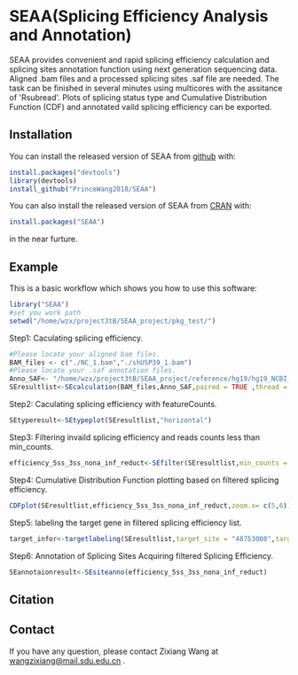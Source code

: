 
# SEAA(Splicing Efficiency Analysis and Annotation)

<!-- badges: start -->
<!-- badges: end -->

SEAA provides convenient and rapid splicing efficiency
    calculation and splicing sites annotation function using next generation 
    sequencing data. Aligned .bam files and a processed splicing sites .saf file
    are needed. The task can be finished in several minutes using multicores with
    the assitance of 'Rsubread'. Plots of splicing status type and Cumulative 
    Distribution Function (CDF) and annotated vaild splicing efficiency can be 
    exported. 

## Installation

You can install the released version of SEAA from [github](https://github.com/PrinceWang2018/SEAA) with:

``` r
install.packages("devtools")
library(devtools)
install_github("PrinceWang2018/SEAA")
```
You can also install the released version of SEAA from [CRAN](https://CRAN.R-project.org) with:

``` r
install.packages("SEAA")
```
in the near furture.

## Example

This is a basic workflow which shows you how to use this software:

``` r
library("SEAA")
#set you work path
setwd("/home/wzx/project3tB/SEAA_project/pkg_test/")
```
Step1: Caculating splicing efficiency.
``` r
#Please locate your aligned bam files.
BAM_files <- c("./NC_1.bam","./shUSP39_1.bam")
#Please locate your .saf annotation files.
Anno_SAF<- "/home/wzx/project3tB/SEAA_project/reference/hg19/hg19_NCBI_splicing_sites_20210705.saf"
SEresultlist<-SEcalculation(BAM_files,Anno_SAF,paired = TRUE ,thread = 8,strand = 1)
```
Step2: Caculating splicing efficiency with featureCounts.
``` r
SEtyperesult<-SEtypeplot(SEresultlist,"horizontal")
```
Step3: Filtering invaild splicing efficiency and reads counts less than min_counts.
``` r
efficiency_5ss_3ss_nona_inf_reduct<-SEfilter(SEresultlist,min_counts = 5)
```
Step4: Cumulative Distribution Function plotting based on filtered splicing efficiency.
``` r
CDFplot(SEresultlist,efficiency_5ss_3ss_nona_inf_reduct,zoom.x= c(5,6))
```
Step5: labeling the target gene in filtered splicing efficiency list.
``` r
target_infor<-targetlabeling(SEresultlist,target_site = "48753008",target_label = "CARD8",xlim.max = 100, ylim.max = 100)
```
Step6: Annotation of Splicing Sites Acquiring filtered Splicing Efficiency.
``` r
SEannotaionresult<-SEsiteanno(efficiency_5ss_3ss_nona_inf_reduct)
```

## Citation

## Contact
If you have any question, please contact Zixiang Wang at wangzixiang@mail.sdu.edu.cn .
